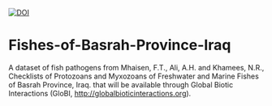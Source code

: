 [![DOI](https://zenodo.org/badge/76977229.svg)](https://zenodo.org/badge/latestdoi/76977229)

# Fishes-of-Basrah-Province-Iraq

A dataset of fish pathogens from Mhaisen, F.T., Ali, A.H. and Khamees, N.R., Checklists of Protozoans and Myxozoans of Freshwater and Marine Fishes of Basrah Province, Iraq. that will be available through Global Biotic Interactions (GloBI, http://globalbioticinteractions.org).
